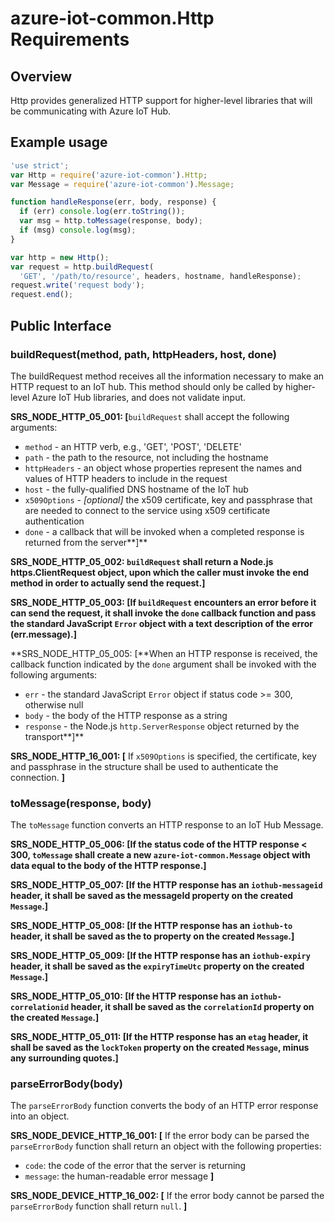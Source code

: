 # azure-iot-common.Http Requirements

## Overview
Http provides generalized HTTP support for higher-level libraries that will be communicating with Azure IoT Hub.
## Example usage

```js
'use strict';
var Http = require('azure-iot-common').Http;
var Message = require('azure-iot-common').Message;

function handleResponse(err, body, response) {
  if (err) console.log(err.toString());
  var msg = http.toMessage(response, body);
  if (msg) console.log(msg);
}

var http = new Http();
var request = http.buildRequest(
  'GET', '/path/to/resource', headers, hostname, handleResponse);
request.write('request body');
request.end();
```

## Public Interface
### buildRequest(method, path, httpHeaders, host, done)
The buildRequest method receives all the information necessary to make an HTTP request to an IoT hub.  This method should only be called by higher-level Azure IoT Hub libraries, and does not validate input.

**SRS_NODE_HTTP_05_001: [**`buildRequest` shall accept the following arguments:
- `method` - an HTTP verb, e.g., 'GET', 'POST', 'DELETE'
- `path` - the path to the resource, not including the hostname
- `httpHeaders` - an object whose properties represent the names and values of HTTP headers to include in the request
- `host` - the fully-qualified DNS hostname of the IoT hub
- `x509Options` - *[optional]* the x509 certificate, key and passphrase that are needed to connect to the service using x509 certificate authentication
- `done` - a callback that will be invoked when a completed response is returned from the server**]**

**SRS_NODE_HTTP_05_002: **`buildRequest` shall return a Node.js https.ClientRequest object, upon which the caller must invoke the end method in order to actually send the request.**]**

**SRS_NODE_HTTP_05_003: [**If `buildRequest` encounters an error before it can send the request, it shall invoke the `done` callback function and pass the standard JavaScript `Error` object with a text description of the error (err.message).**]**

**SRS_NODE_HTTP_05_005: [**When an HTTP response is received, the callback function indicated by the `done` argument shall be invoked with the following arguments:
- `err` - the standard JavaScript `Error` object if status code >= 300, otherwise null
- `body` - the body of the HTTP response as a string
- `response` - the Node.js `http.ServerResponse` object returned by the transport**]**

**SRS_NODE_HTTP_16_001: [** If `x509Options` is specified, the certificate, key and passphrase in the structure shall be used to authenticate the connection. **]**

### toMessage(response, body)
The `toMessage` function converts an HTTP response to an IoT Hub Message.

**SRS_NODE_HTTP_05_006: [**If the status code of the HTTP response < 300, `toMessage` shall create a new `azure-iot-common.Message` object with data equal to the body of the HTTP response.**]**

**SRS_NODE_HTTP_05_007: [**If the HTTP response has an `iothub-messageid` header, it shall be saved as the messageId property on the created `Message`.**]**

**SRS_NODE_HTTP_05_008: [**If the HTTP response has an `iothub-to` header, it shall be saved as the to property on the created `Message`.**]**

**SRS_NODE_HTTP_05_009: [**If the HTTP response has an `iothub-expiry` header, it shall be saved as the `expiryTimeUtc` property on the created `Message`.**]**

**SRS_NODE_HTTP_05_010: [**If the HTTP response has an `iothub-correlationid` header, it shall be saved as the `correlationId` property on the created `Message`.**]**

**SRS_NODE_HTTP_05_011: [**If the HTTP response has an `etag` header, it shall be saved as the `lockToken` property on the created `Message`, minus any surrounding quotes.**]**

### parseErrorBody(body)
The `parseErrorBody` function converts the body of an HTTP error response into an object.

**SRS_NODE_DEVICE_HTTP_16_001: [** If the error body can be parsed the `parseErrorBody` function shall return an object with the following properties:
- `code`: the code of the error that the server is returning
- `message`: the human-readable error message **]**

**SRS_NODE_DEVICE_HTTP_16_002: [** If the error body cannot be parsed the `parseErrorBody` function shall return `null`. **]**


